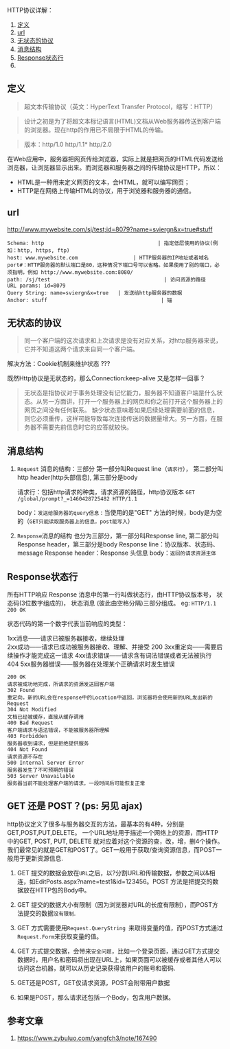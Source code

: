 HTTP协议详解：
 1. [定义](#define)
 2. [url](#url)
 3. [无状态的协议](#noStatus)
 4. [消息结构](#msgStru)
 5. [Response状态行](#status)
 6. 

## 定义 <a name="define"></a>   

> 超文本传输协议（英文：HyperText Transfer Protocol，缩写：HTTP）

> 设计之初是为了将超文本标记语言(HTML)文档从Web服务器传送到客户端的浏览器。现在http的作用已不局限于HTML的传输。

> 版本：http/1.0 http/1.1* http/2.0

在Web应用中，服务器把网页传给浏览器，实际上就是把网页的HTML代码发送给浏览器，让浏览器显示出来。而浏览器和服务器之间的传输协议是HTTP，所以：
 
  - HTML是一种用来定义网页的文本，会HTML，就可以编写网页；
  - HTTP是在网络上传输HTML的协议，用于浏览器和服务器的通信。

  
## url  <a name="url"></a>   
 http://www.mywebsite.com/sj/test;id=8079?name=sviergn&x=true#stuff

	Schema: http                                     | 指定低层使用的协议(例如：http, https, ftp)
	host: www.mywebsite.com                  | HTTP服务器的IP地址或者域名
	port#：HTTP服务器的默认端口是80，这种情况下端口号可以省略。如果使用了别的端口，必须指明，例如 http://www.mywebsite.com:8080/
	path: /sj/test                                     | 访问资源的路径
	URL params: id=8079
	Query String: name=sviergn&x=true   | 发送给http服务器的数据
	Anchor: stuff                                     | 锚


## 无状态的协议  <a name="noStatus"></a>   

> 同一个客户端的这次请求和上次请求是没有对应关系，对http服务器来说，它并不知道这两个请求来自同一个客户端。

解决方法：Cookie机制来维护状态  ??? 

既然Http协议是无状态的，那么Connection:keep-alive 又是怎样一回事？

> 无状态是指协议对于事务处理没有记忆能力，服务器不知道客户端是什么状态。从另一方面讲，打开一个服务器上的网页和你之前打开这个服务器上的网页之间没有任何联系。
> 缺少状态意味着如果后续处理需要前面的信息，则它必须重传，这样可能导致每次连接传送的数据量增大。另一方面，在服务器不需要先前信息时它的应答就较快。

##  消息结构  <a name="msgStru"></a>   
1. `Request` 消息的结构：三部分
	第一部分叫Request line（`请求行`）， 第二部分叫http header(http头部信息), 第三部分是body

	请求行：包括http请求的种类，请求资源的路径，http协议版本   `GET /global/prompt?_=1460428725482 HTTP/1.1`

	body：`发送给服务器的query信息` :  当使用的是"GET" 方法的时候，body是为空的（`GET只能读取服务器上的信息，post能写入`）
2. `Response`消息的结构
	也分为三部分，第一部分叫Response line, 第二部分叫Response header，第三部分是body
	Response line：协议版本、状态码、message
	Response header：Response 头信息
	body：`返回的请求资源主体 `



## Response状态行 <a name="status"></a>   

所有HTTP响应 Response 消息中的第一行叫做状态行，由HTTP协议版本号， 状态码(3位数字组成的)， 状态消息 (彼此由空格分隔)三部分组成。  eg: `HTTP/1.1 200 OK`

状态代码的第一个数字代表当前响应的类型：

1xx消息——请求已被服务器接收，继续处理                           
2xx成功——请求已成功被服务器接收、理解、并接受 200
3xx重定向——需要后续操作才能完成这一请求 
4xx请求错误——请求含有词法错误或者无法被执行 404
5xx服务器错误——服务器在处理某个正确请求时发生错误

	200 OK 
	请求被成功地完成，所请求的资源发送回客户端
	302 Found 
	重定向，新的URL会在response中的Location中返回，浏览器将会使用新的URL发出新的Request
	304 Not Modified 
	文档已经被缓存，直接从缓存调用
	400 Bad Request 
	客户端请求与语法错误，不能被服务器所理解 
	403 Forbidden 
	服务器收到请求，但是拒绝提供服务 
	404 Not Found 
	请求资源不存在
	500 Internal Server Error 
	服务器发生了不可预期的错误 
	503 Server Unavailable 
	服务器当前不能处理客户端的请求，一段时间后可能恢复正常



## <a name="getOrPost">  GET 还是 POST？</a>(ps: 另见 ajax)
http协议定义了很多与服务器交互的方法，最基本的有4种，分别是GET,POST,PUT,DELETE。 一个URL地址用于描述一个网络上的资源，而HTTP中的GET, POST, PUT, DELETE 就对应着对这个资源的查，改，增，删4个操作。 我们最常见的就是GET和POST了。GET一般用于获取/查询资源信息，而POST一般用于更新资源信息.

1. GET 提交的数据会放在`URL`之后，以?分割URL和传输数据，参数之间以&相连，如EditPosts.aspx?name=test1&id=123456。POST 方法是把提交的数据放在HTTP包的Body中。

2. GET 提交的数据大小有限制（因为浏览器对URL的长度有限制），而POST方法提交的数据`没有限制`.

3. GET 方式需要使用`Request.QueryString `来取得变量的值，而POST方式通过`Request.Form`来获取变量的值。

4. GET 方式提交数据，会带来`安全问题`，比如一个登录页面，通过GET方式提交数据时，用户名和密码将出现在URL上，如果页面可以被缓存或者其他人可以访问这台机器，就可以从历史记录获得该用户的账号和密码. 

5. GET还是POST，GET仅请求资源，POST会附带用户数据

6. 如果是POST，那么请求还包括一个Body，包含用户数据。


## 参考文章
1. https://www.zybuluo.com/yangfch3/note/167490
